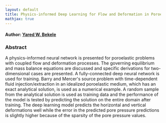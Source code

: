 ```yaml
---
layout: default
title: Physics-informed Deep Learning for Flow and Deformation in Poroelastic Media
mathjax: true
---
```


#### Author: [Yared W. Bekele](https://yaredwb.github.io/)


### Abstract

A physics-informed neural network is presented for poroelastic problems with coupled flow and deformation processes. The governing equilibrium and mass balance equations are discussed and specific derivations for two-dimensional cases are presented. A fully-connected deep neural network is used for training. Barry and Mercer's source problem with time-dependent fluid injection/extraction in an idealized poroelastic medium, which has an exact analytical solution, is used as a numerical example. A random sample from the analytical solution is used as training data and the performance of the model is tested by predicting the solution on the entire domain after training. The deep learning model predicts the horizontal and vertical deformations well while the error in the predicted pore pressure predictions is slightly higher because of the sparsity of the pore pressure values.